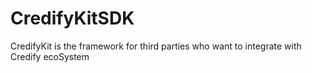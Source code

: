 # CredifyKitSDK
CredifyKit is the framework for third parties who want to integrate with Credify ecoSystem
